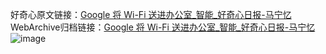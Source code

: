 好奇心原文链接：[Google 将 Wi-Fi 送进办公室_智能_好奇心日报-马宁忆](https://www.qdaily.com/articles/680.html)
WebArchive归档链接：[Google 将 Wi-Fi 送进办公室_智能_好奇心日报-马宁忆](http://web.archive.org/web/20160410100922/http://www.qdaily.com/articles/680.html)
![image](http://ww3.sinaimg.cn/large/007d5XDply1g3v43bj1ioj30u02fg4qp)